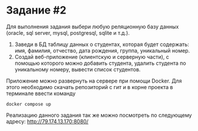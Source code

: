 # **Задание #2**

Для выполнения задания выбери любую реляционную базу данных (oracle, sql server, mysql, postgresql, sqlite и т.д.).

1. Заведи в БД таблицу данных о студентах, которая будет содержать: имя, фамилия, отчество, дата рождения, группа, уникальный номер.
2. Создай веб-приложение (клиентскую и серверную части), с помощью которого можно добавить студента, удалить студента по уникальному номеру, вывести список студентов.

Приложение можно развернуть на сервере при помощи Docker. Для этого необходимо скачать репозиторий с гит и в корне 
проекта в терминале ввести команду 

```docker compose up```

Реализацию данного задания так же можно посмотреть по следующему адресу: http://79.174.13.170:8080/